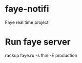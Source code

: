 faye-notifi
===========

Faye real time project

Run faye server
===========
rackup faye.ru -s thin -E production

